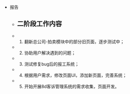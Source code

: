 - 报告
	- 二阶段工作内容
		-
	- 1. 翻新总公司-拍卖模块中的部分旧页面，逐步测试中；
	- 2. 协助用户解决遇到的问题；
	- 3. 测试修复bug后的报工系统；
	- 4. 根据用户需求，修改页面UI，添加新页面，完善系统；
	- 5. 开始开展8d客诉管理系统的需求收集，页面开发。